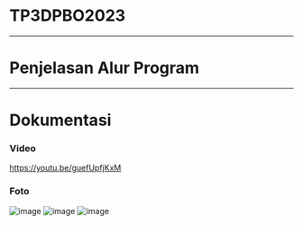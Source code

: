 # TP3DPBO2023
-----------------------------------------------------------------------------------
# Penjelasan Alur Program

-----------------------------------------------------------------------------------
# Dokumentasi
### Video 
https://youtu.be/guefUpfjKxM

### Foto
![image](https://github.com/MuhammadRizki8/TP3DPBO2023/assets/100481579/9073c6ea-f960-43d4-b35d-ebea0a8f6afa)
![image](https://github.com/MuhammadRizki8/TP3DPBO2023/assets/100481579/c780e50d-9bc8-44f4-85cd-f6ebe49eb398)
![image](https://github.com/MuhammadRizki8/TP3DPBO2023/assets/100481579/d0e8bc05-9861-49de-8f9f-448193b75e6c)
